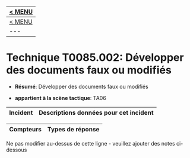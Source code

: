 |[< MENU](../README.md)|
|---|
|[< MENU](../../README.md)|
|---|
# Technique T0085.002: Développer des documents faux ou modifiés

* **Résumé**: Développer des documents faux ou modifiés

* **appartient à la scène tactique**: TA06


|Incident |Descriptions données pour cet incident |
|-------- |-------------------- |



|Compteurs |Types de réponse |
|-------- |-------------- |


Ne pas modifier au-dessus de cette ligne - veuillez ajouter des notes ci-dessous
